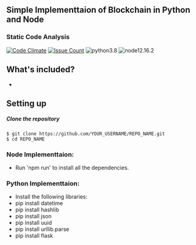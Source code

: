## Simple Implementtaion of Blockchain in Python and Node

### Static Code Analysis

[![Code Climate](https://codeclimate.com/github/ahmedtariq01/BlockChain-Implementation/badges/gpa.svg)](https://codeclimate.com/github/ahmedtariq01/BlockChain-Implementation/coverage)
[![Issue Count](https://codeclimate.com/github/ahmedtariq01/BlockChain-Implementation/badges/issue_count.svg)](https://codeclimate.com/github/ahmedtariq01/BlockChain-Implementation) 
![python3.8](https://img.shields.io/badge/python-3.8-blue.svg)  ![node12.16.2](https://img.shields.io/badge/node-12.16.2-green.svg)


## What's included?

* 

## Setting up

##### Clone the repository 

```
$ git clone https://github.com/YOUR_USERNAME/REPO_NAME.git
$ cd REPO_NAME
```

### Node Implementtaion:
- Run 'npm run' to install all the dependencies.

### Python Implementtaion:
- Install the following libraries:
- pip install datetime
- pip install hashlib
- pip install json
- pip install uuid
- pip install urllib.parse
- pip install flask

